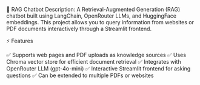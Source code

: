 🔎 RAG Chatbot 
Description:
A Retrieval-Augmented Generation (RAG) chatbot built using LangChain, OpenRouter LLMs, and HuggingFace embeddings. This project allows you to query information from websites or PDF documents interactively through a Streamlit frontend.

⚡ Features

✅ Supports web pages and PDF uploads as knowledge sources
✅ Uses Chroma vector store for efficient document retrieval
✅ Integrates with OpenRouter LLM (gpt-4o-mini)
✅ Interactive Streamlit frontend for asking questions
✅ Can be extended to multiple PDFs or websites


